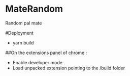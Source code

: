 # MateRandom
Random pal mate


#Deployment

* yarn build

##On the extensions panel of chrome :

* Enable developer mode
* Load unpacked extension pointing to the /build folder
 
